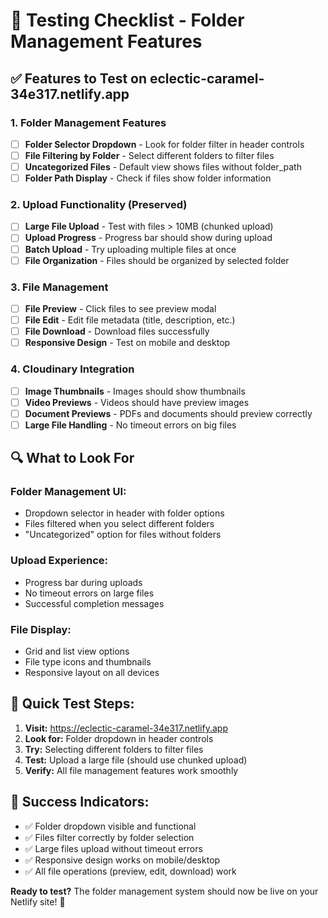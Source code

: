 # 🧪 Testing Checklist - Folder Management Features

## ✅ Features to Test on eclectic-caramel-34e317.netlify.app

### 1. Folder Management Features
- [ ] **Folder Selector Dropdown** - Look for folder filter in header controls
- [ ] **File Filtering by Folder** - Select different folders to filter files
- [ ] **Uncategorized Files** - Default view shows files without folder_path
- [ ] **Folder Path Display** - Check if files show folder information

### 2. Upload Functionality (Preserved)
- [ ] **Large File Upload** - Test with files > 10MB (chunked upload)
- [ ] **Upload Progress** - Progress bar should show during upload
- [ ] **Batch Upload** - Try uploading multiple files at once
- [ ] **File Organization** - Files should be organized by selected folder

### 3. File Management
- [ ] **File Preview** - Click files to see preview modal
- [ ] **File Edit** - Edit file metadata (title, description, etc.)
- [ ] **File Download** - Download files successfully
- [ ] **Responsive Design** - Test on mobile and desktop

### 4. Cloudinary Integration
- [ ] **Image Thumbnails** - Images should show thumbnails
- [ ] **Video Previews** - Videos should have preview images
- [ ] **Document Previews** - PDFs and documents should preview correctly
- [ ] **Large File Handling** - No timeout errors on big files

## 🔍 What to Look For

### **Folder Management UI:**
- Dropdown selector in header with folder options
- Files filtered when you select different folders
- "Uncategorized" option for files without folders

### **Upload Experience:**
- Progress bar during uploads
- No timeout errors on large files
- Successful completion messages

### **File Display:**
- Grid and list view options
- File type icons and thumbnails
- Responsive layout on all devices

## 🎯 Quick Test Steps:

1. **Visit:** https://eclectic-caramel-34e317.netlify.app
2. **Look for:** Folder dropdown in header controls
3. **Try:** Selecting different folders to filter files
4. **Test:** Upload a large file (should use chunked upload)
5. **Verify:** All file management features work smoothly

## 🚀 Success Indicators:
- ✅ Folder dropdown visible and functional
- ✅ Files filter correctly by folder selection
- ✅ Large files upload without timeout errors
- ✅ Responsive design works on mobile/desktop
- ✅ All file operations (preview, edit, download) work

**Ready to test?** The folder management system should now be live on your Netlify site! 🎉